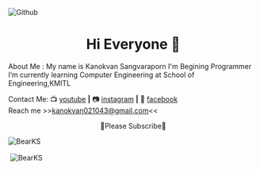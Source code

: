 ![Github](https://user-images.githubusercontent.com/56060226/101707637-34dc9280-3abe-11eb-99b6-d6cbffa7e114.png)


<h1 align="center">Hi Everyone 👋</h1>
About Me : 
My name is Kanokvan Sangvaraporn
I'm Begining Programmer
I’m currently learning Computer Engineering at School of Engineering,KMITL

Contact Me:
📺 [youtube][youtube] **|** 
📷 [instagram][instagram] **|**
📮 [facebook][facebook]
<br> Reach me >>kanokvan021043@gmail.com<<
<p align="center">📌Please Subscribe📌

[youtube]: https://www.youtube.com/channel/UCFkNe3FN5NvhyYZU1ndWfsg
[instagram]: https://www.instagram.com/ks_pamai/
[facebook]: https://www.facebook.com/kanokvan.sangvaraporn/

<p><img align="center" src="https://github-readme-stats.vercel.app/api/top-langs?username=BearKS&show_icons=true&locale=en&layout=compact&theme=monokai" alt="BearKS" /></p>
<p>&nbsp;<img align="center" src="https://github-readme-stats.vercel.app/api?username=BearKS&show_icons=true&locale=en&theme=monokai" alt="BearKS" /></p
